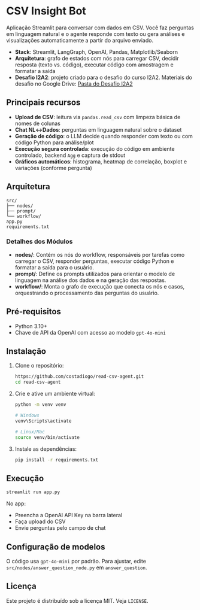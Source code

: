 # CSV Insight Bot

Aplicação Streamlit para conversar com dados em CSV. Você faz perguntas em linguagem natural e o agente responde com texto ou gera análises e visualizações automaticamente a partir do arquivo enviado.

- **Stack**: Streamlit, LangGraph, OpenAI, Pandas, Matplotlib/Seaborn
- **Arquitetura**: grafo de estados com nós para carregar CSV, decidir resposta (texto vs. código), executar código com amostragem e formatar a saída
- **Desafio I2A2**: projeto criado para o desafio do curso I2A2. Materiais do desafio no Google Drive: [Pasta do Desafio I2A2](https://drive.google.com/drive/folders/1EYgJrhf3BKHypPQLT5xwTHhsHa2BYMFt)


## Principais recursos

- **Upload de CSV**: leitura via `pandas.read_csv` com limpeza básica de nomes de colunas
- **Chat NL↔︎Dados**: perguntas em linguagem natural sobre o dataset
- **Geração de código**: o LLM decide quando responder com texto ou com código Python para análise/plot
- **Execução segura controlada**: execução do código em ambiente controlado, backend `Agg` e captura de stdout
- **Gráficos automáticos**: histograma, heatmap de correlação, boxplot e variações (conforme pergunta)

## Arquitetura

```
src/       
├── nodes/         
├── prompt/        
└── workflow/      
app.py
requirements.txt
```

### Detalhes dos Módulos
- **nodes/**: Contém os nós do workflow, responsáveis por tarefas como carregar o CSV, responder perguntas, executar código Python e formatar a saída para o usuário.
- **prompt/**: Define os prompts utilizados para orientar o modelo de linguagem na análise dos dados e na geração das respostas.
- **workflow/**: Monta o grafo de execução que conecta os nós e casos, orquestrando o processamento das perguntas do usuário.

## Pré-requisitos

- Python 3.10+
- Chave de API da OpenAI com acesso ao modelo `gpt-4o-mini`

## Instalação

1. Clone o repositório:
   ```sh
   https://github.com/costadiogo/read-csv-agent.git
   cd read-csv-agent
   ```

2. Crie e ative um ambiente virtual:
   ```sh
   python -m venv venv
   
   # Windows
   venv\Scripts\activate

   # Linux/Mac
   source venv/bin/activate
   ```

3. Instale as dependências:
   ```sh
   pip install -r requirements.txt
   ```
## Execução

```bash
streamlit run app.py
```

No app:
- Preencha a OpenAI API Key na barra lateral
- Faça upload do CSV
- Envie perguntas pelo campo de chat

## Configuração de modelos

O código usa `gpt-4o-mini` por padrão. Para ajustar, edite `src/nodes/answer_question_node.py` em `answer_question`.


## Licença

Este projeto é distribuído sob a licença MIT. Veja `LICENSE`.

